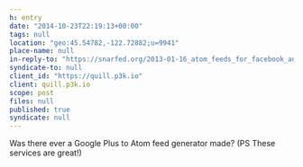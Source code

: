```yaml
---
h: entry
date: "2014-10-23T22:19:13+00:00"
tags: null
location: "geo:45.54782,-122.72882;u=9941"
place-name: null
in-reply-to: "https://snarfed.org/2013-01-16_atom_feeds_for_facebook_and_twitter"
syndicate-to: null
client_id: "https://quill.p3k.io"
client: quill.p3k.io
scope: post
files: null
published: true
syndicate: null
---
```

Was there ever a Google Plus to Atom feed generator made?
(PS These services are great!)